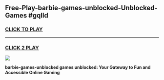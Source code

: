 
## Free-Play-barbie-games-unblocked-Unblocked-Games #gqlld
<h3>
<a href="https://news.freeplayer.one?title=barbie-games-unblocked&ref=8M">CLICK TO PLAY</a></h3>
<hr>

<h3>
<a href="https://news.freeplayer.one?title=barbie-games-unblocked&ref=8M">CLICK 2 PLAY</a>
  
</h3>

<a href="https://news.freeplayer.one?title=barbie-games-unblocked&ref=8M"><img src="https://clearcache.store/games.png"></a>


**barbie-games-unblocked games unblocked: Your Gateway to Fun and Accessible Online Gaming**
